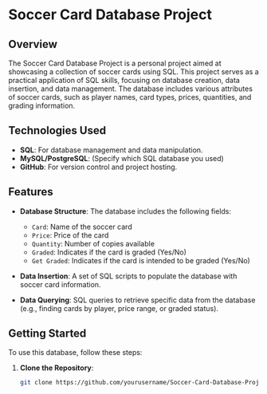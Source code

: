 # Soccer Card Database Project

## Overview
The Soccer Card Database Project is a personal project aimed at showcasing a collection of soccer cards using SQL. This project serves as a practical application of SQL skills, focusing on database creation, data insertion, and data management. The database includes various attributes of soccer cards, such as player names, card types, prices, quantities, and grading information.

## Technologies Used
- **SQL**: For database management and data manipulation.
- **MySQL/PostgreSQL**: (Specify which SQL database you used)
- **GitHub**: For version control and project hosting.

## Features
- **Database Structure**: The database includes the following fields:
  - `Card`: Name of the soccer card
  - `Price`: Price of the card
  - `Quantity`: Number of copies available
  - `Graded`: Indicates if the card is graded (Yes/No)
  - `Get Graded`: Indicates if the card is intended to be graded (Yes/No)

- **Data Insertion**: A set of SQL scripts to populate the database with soccer card information.

- **Data Querying**: SQL queries to retrieve specific data from the database (e.g., finding cards by player, price range, or graded status).

## Getting Started
To use this database, follow these steps:

1. **Clone the Repository**:
   ```bash
   git clone https://github.com/yourusername/Soccer-Card-Database-Project.git
